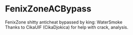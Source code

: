 # FenixZoneACBypass  
FenixZone shitty anticheat bypassed by king: WaterSmoke<br>
Thanks to CikaUIF (CikaDjokica) for help with crack, analysis.
